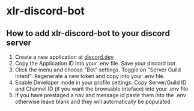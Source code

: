 # xlr-discord-bot

## How to add xlr-discord-bot to your discord server

1. Create a new application at [discord.dev](https://discord.com/developers/applications)
2. Copy the Application ID into your .env file. Save your discord bot.
3. Click the menu and choose "Bot" settings. Toggle on "Server Guild Intent". Regenerate a new token and copy into your .env file.
4. Enable Developer mode in your profile settings. Copy Server/Guild ID and Channel ID (if you want the browsable inteface) into your .env file
5. If you have prestaged a nav and message id paste them into the .env otherwise leave blank and they will automatically be populated